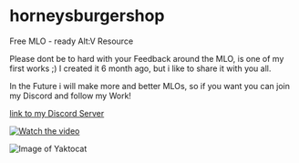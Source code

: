 # horneysburgershop
Free MLO - ready Alt:V Resource

Please dont be to hard with your Feedback around the MLO, is one of my first works ;) 
I created it 6 month ago, but i like to share it with you all.

In the Future i will make more and better MLOs, so if you want you can join my Discord and follow my Work!

[link to my Discord Server](https://discord.gg/fdEgtwEp7U)

[![Watch the video](https://i.imgur.com/GIXTLIl.png)](https://youtu.be/L5LZ5TK_xfk)

![Image of Yaktocat](https://imgur.com/g1Q2Lck.png)


